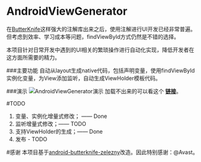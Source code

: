 # AndroidViewGenerator
在[ButterKnife](https://github.com/JakeWharton/butterknife)这样强大的注解库出来之后，使用注解进行UI开发已经非常普遍。但考虑到效率、学习成本等问题，findViewById方式仍然是不错的选择。

本项目针对日常开发中遇到的UI相关的繁琐操作进行自动化实现，降低开发者在这方面所需要的精力。

###主要功能
自动从layout生成native代码，包括声明变量，使用findViewById实例化变量，为View添加监听，自动生成ViewHolder模板代码。

###演示
![AndroidViewGenerator演示](resources/demo.gif)
加载不出来的可以看这个 [__链接__](http://7xktd8.com1.z0.glb.clouddn.com/demo.gif)。

#TODO
1. 变量、实例化增量式修改； —— Done
2. 监听增量式修改；—— TODO
3. 支持ViewHolder的生成；—— Done
4. 发布 - TODO

#感谢
本项目基于[android-butterknife-zelezny](https://github.com/avast/android-butterknife-zelezny)改造。因此特别感谢：@Avast。